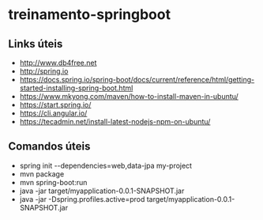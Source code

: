 # treinamento-springboot
## Links úteis
 - http://www.db4free.net
 - http://spring.io
 - https://docs.spring.io/spring-boot/docs/current/reference/html/getting-started-installing-spring-boot.html
 - https://www.mkyong.com/maven/how-to-install-maven-in-ubuntu/
 - https://start.spring.io/
 - https://cli.angular.io/
 - https://tecadmin.net/install-latest-nodejs-npm-on-ubuntu/


## Comandos úteis
 - spring init --dependencies=web,data-jpa my-project
 - mvn package
 - mvn spring-boot:run
 - java -jar target/myapplication-0.0.1-SNAPSHOT.jar
 - java -jar -Dspring.profiles.active=prod target/myapplication-0.0.1-SNAPSHOT.jar
